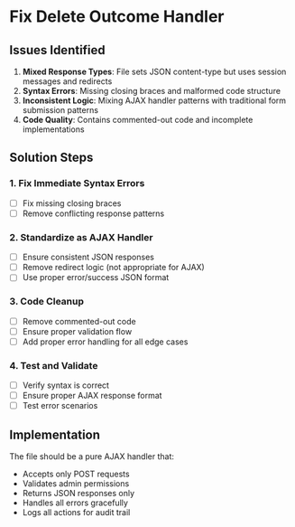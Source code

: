 # Fix Delete Outcome Handler

## Issues Identified

1. **Mixed Response Types**: File sets JSON content-type but uses session messages and redirects
2. **Syntax Errors**: Missing closing braces and malformed code structure
3. **Inconsistent Logic**: Mixing AJAX handler patterns with traditional form submission patterns
4. **Code Quality**: Contains commented-out code and incomplete implementations

## Solution Steps

### 1. Fix Immediate Syntax Errors

- [ ] Fix missing closing braces
- [ ] Remove conflicting response patterns

### 2. Standardize as AJAX Handler

- [ ] Ensure consistent JSON responses
- [ ] Remove redirect logic (not appropriate for AJAX)
- [ ] Use proper error/success JSON format

### 3. Code Cleanup

- [ ] Remove commented-out code
- [ ] Ensure proper validation flow
- [ ] Add proper error handling for all edge cases

### 4. Test and Validate

- [ ] Verify syntax is correct
- [ ] Ensure proper AJAX response format
- [ ] Test error scenarios

## Implementation

The file should be a pure AJAX handler that:

- Accepts only POST requests
- Validates admin permissions
- Returns JSON responses only
- Handles all errors gracefully
- Logs all actions for audit trail
